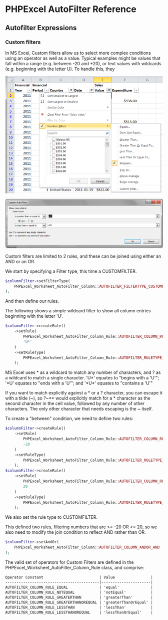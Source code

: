 # PHPExcel AutoFilter Reference 


## Autofilter Expressions

### Custom filters

In MS Excel, Custom filters allow us to select more complex conditions using an operator as well as a value. Typical examples might be values that fall within a range (e.g. between -20 and +20), or text values with wildcards (e.g. beginning with the letter U). To handle this, they

![04-03-custom-autofilter-1.png](./images/04-03-custom-autofilter-1.png "")

![04-03-custom-autofilter-2.png](./images/04-03-custom-autofilter-2.png "")

Custom filters are limited to 2 rules, and these can be joined using either an AND or an OR.

We start by specifying a Filter type, this time a CUSTOMFILTER.

```php
$columnFilter->setFilterType(
    PHPExcel_Worksheet_AutoFilter_Column::AUTOFILTER_FILTERTYPE_CUSTOMFILTER
);
```

And then define our rules.

The following shows a simple wildcard filter to show all column entries beginning with the letter 'U'.

```php
$columnFilter->createRule()
    ->setRule(
        PHPExcel_Worksheet_AutoFilter_Column_Rule::AUTOFILTER_COLUMN_RULE_EQUAL,
        'U*'
    )
    ->setRuleType(
        PHPExcel_Worksheet_AutoFilter_Column_Rule::AUTOFILTER_RULETYPE_CUSTOMFILTER
    );
```

MS Excel uses \* as a wildcard to match any number of characters, and ? as a wildcard to match a single character. 'U\*' equates to "begins with a 'U'"; '\*U' equates to "ends with a 'U'"; and '\*U\*' equates to "contains a 'U'"

If you want to match explicitly against a \* or a ? character, you can escape it with a tilde (~), so ?~\*\* would explicitly match for a \* character as the second character in the cell value, followed by any number of other characters. The only other character that needs escaping is the ~ itself.

To create a "between" condition, we need to define two rules:

```php
$columnFilter->createRule()
    ->setRule(
        PHPExcel_Worksheet_AutoFilter_Column_Rule::AUTOFILTER_COLUMN_RULE_GREATERTHANOREQUAL,
        -20
    )
    ->setRuleType(
        PHPExcel_Worksheet_AutoFilter_Column_Rule::AUTOFILTER_RULETYPE_CUSTOMFILTER
    );
$columnFilter->createRule()
    ->setRule(
        PHPExcel_Worksheet_AutoFilter_Column_Rule::AUTOFILTER_COLUMN_RULE_LESSTHANOREQUAL,
        20
    )
    ->setRuleType(
        PHPExcel_Worksheet_AutoFilter_Column_Rule::AUTOFILTER_RULETYPE_CUSTOMFILTER
    );
```

We also set the rule type to CUSTOMFILTER.

This defined two rules, filtering numbers that are >= -20 OR <= 20, so we also need to modify the join condition to reflect AND rather than OR.

```php
$columnFilter->setAndOr(
    PHPExcel_Worksheet_AutoFilter_Column::AUTOFILTER_COLUMN_ANDOR_AND
);
```

The valid set of operators for Custom Filters are defined in the PHPExcel_Worksheet_AutoFilter_Column_Rule class, and comprise:

    Operator Constant                         | Value                |
    ------------------------------------------|----------------------|
    AUTOFILTER_COLUMN_RULE_EQUAL              | 'equal'              |
    AUTOFILTER_COLUMN_RULE_NOTEQUAL           | 'notEqual'           |
    AUTOFILTER_COLUMN_RULE_GREATERTHAN        | 'greaterThan'        |
    AUTOFILTER_COLUMN_RULE_GREATERTHANOREQUAL | 'greaterThanOrEqual' |
    AUTOFILTER_COLUMN_RULE_LESSTHAN           | 'lessThan'           |
    AUTOFILTER_COLUMN_RULE_LESSTHANOREQUAL    | 'lessThanOrEqual'    |

